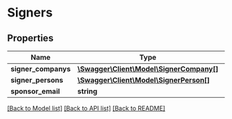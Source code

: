 # Signers

## Properties
Name | Type | Description | Notes
------------ | ------------- | ------------- | -------------
**signer_companys** | [**\Swagger\Client\Model\SignerCompany[]**](SignerCompany.md) | \u7B7E\u7F72\u4EBA\u5217\u8868\uFF08\u516C\u53F8\uFF09 | [optional] 
**signer_persons** | [**\Swagger\Client\Model\SignerPerson[]**](SignerPerson.md) | \u7B7E\u7F72\u4EBA\u5217\u8868\uFF08\u4E2A\u4EBA\uFF09 | [optional] 
**sponsor_email** | **string** | \u7B7E\u7F72\u53D1\u8D77\u4EBA\u90AE\u7BB1 | [optional] 

[[Back to Model list]](../README.md#documentation-for-models) [[Back to API list]](../README.md#documentation-for-api-endpoints) [[Back to README]](../README.md)


